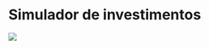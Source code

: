 # Simulador de investimentos

![](https://github.com/joselinosantosti/simulador-investimentos/blob/main/investimentos.png)
